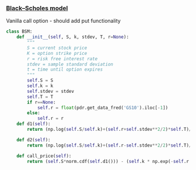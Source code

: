 ### [Black–Scholes model](https://github.com/Johanlai/f_functions/blob/main/Explanations.md#blackscholes-model)
Vanilla call option - should add put functionality
```python
class BSM:
    def __init__(self, S, k, stdev, T, r=None):
        """
        S = current stock price
        K = option strike price
        r = risk free interest rate
        stdev = sample standard deviation
        t = time until option expires
        """
        self.S = S
        self.k = k
        self.stdev = stdev
        self.T = T
        if r==None:
            self.r = float(pdr.get_data_fred('GS10').iloc[-1])
        else:
            self.r = r
    def d1(self):
        return (np.log(self.S/self.k)+(self.r+self.stdev**2/2)*self.T)/(self.stdev*np.sqrt(self.T))

    def d2(self):
        return (np.log(self.S/self.k)+(self.r-self.stdev**2/2)*self.T)/(self.stdev*np.sqrt(self.T))

    def call_price(self):
        return (self.S*norm.cdf(self.d1())) - (self.k * np.exp(-self.r * self.T) * norm.cdf(self.d2()))
```
